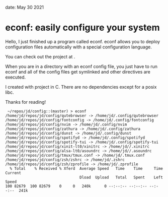 date: May 30 2021
# econf: easily configure your system
Hello, I just finished up a program called econf. econf allows you to
deploy configuration files automatically with a special configuration language.

You can check out the project at [](https://github.com/jack-davidson/econf).

When you are in a directory with an econf config file, you just have to run econf
and all of the config files get symlinked and other directives are executed.

I created with project in C. There are no dependencies except for a posix libc.

Thanks for reading!


```
 ~/repos/jd/config::(master) > econf
/home/jd/repos/jd/config/qutebrowser -> /home/jd/.config/qutebrowser
/home/jd/repos/jd/config/fontconfig -> /home/jd/.config/fontconfig
/home/jd/repos/jd/config/nvim -> /home/jd/.config/nvim
/home/jd/repos/jd/config/zathura -> /home/jd/.config/zathura
/home/jd/repos/jd/config/dunst -> /home/jd/.config/dunst
/home/jd/repos/jd/config/spotifyd -> /home/jd/.config/spotifyd
/home/jd/repos/jd/config/spotify-tui -> /home/jd/.config/spotify-tui
/home/jd/repos/jd/config/xinit-lt0/xinitrc -> /home/jd//.xinitrc
/home/jd/repos/jd/config/alsa-lt0/asoundrc -> /home/jd//.asoundrc
/home/jd/repos/jd/config/tmux/tmux.conf -> /home/jd/.tmux.conf
/home/jd/repos/jd/config/zsh/zshrc -> /home/jd/.zshrc
/home/jd/repos/jd/config/zsh/zprofile -> /home/jd/.zprofile
  % Total    % Received % Xferd  Average Speed   Time    Time     Time  Current
                                 Dload  Upload   Total   Spent    Left  Speed
100 82679  100 82679    0     0   240k      0 --:--:-- --:--:-- --:--:--  241k
```
